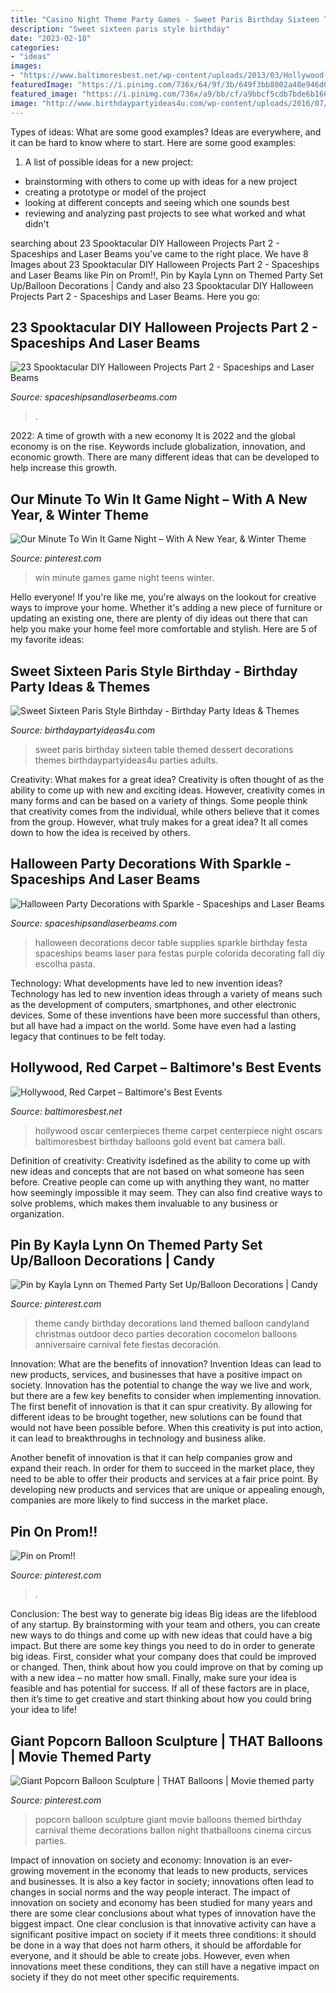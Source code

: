 ```yaml
---
title: "Casino Night Theme Party Games - Sweet Paris Birthday Sixteen Table Themed Dessert Decorations Themes Birthdaypartyideas4u Parties Adults"
description: "Sweet sixteen paris style birthday"
date: "2023-02-18"
categories:
- "ideas"
images:
- "https://www.baltimoresbest.net/wp-content/uploads/2013/03/Hollywood-45-Nevada-080306-1.jpg"
featuredImage: "https://i.pinimg.com/736x/64/9f/3b/649f3bb8002a48e946d0bf3655a2213b--party-set-balloon-decorations.jpg"
featured_image: "https://i.pinimg.com/736x/a9/bb/cf/a9bbcf5cdb7bde6b166277e76de1e40b.jpg"
image: "http://www.birthdaypartyideas4u.com/wp-content/uploads/2016/07/Sweet-Sixteen-Paris-Style-Birthday-Dessert-Table-600x400.jpg"
---
```



Types of ideas: What are some good examples?
Ideas are everywhere, and it can be hard to know where to start. Here are some good examples:
1. A list of possible ideas for a new project: 
- brainstorming with others to come up with ideas for a new project 
- creating a prototype or model of the project 
- looking at different concepts and seeing which one sounds best 
- reviewing and analyzing past projects to see what worked and what didn't 

	

		
searching about 23 Spooktacular DIY Halloween Projects Part 2 - Spaceships and Laser Beams you've came to the right place. We have 8 Images about 23 Spooktacular DIY Halloween Projects Part 2 - Spaceships and Laser Beams like Pin on Prom!!, Pin by Kayla Lynn on Themed Party Set Up/Balloon Decorations | Candy and also 23 Spooktacular DIY Halloween Projects Part 2 - Spaceships and Laser Beams. Here you go:
		
    
## 23 Spooktacular DIY Halloween Projects Part 2 - Spaceships And Laser Beams

<img loading=lazy src="https://spaceshipsandlaserbeams.com/wp-content/uploads/2015/09/halloween-movie-night-party-ideas.jpg" onerror="this.onerror=null;this.src='https://tse2.mm.bing.net/th?id=OIP.NDwWZ19DuvGKIs0B_FFwOAHaLH&amp;pid=15.1';" alt="23 Spooktacular DIY Halloween Projects Part 2 - Spaceships and Laser Beams">

_Source: spaceshipsandlaserbeams.com_

>. 

	

2022: A time of growth with a new economy
It is 2022 and the global economy is on the rise. Keywords include globalization, innovation, and economic growth. There are many different ideas that can be developed to help increase this growth.

    
## Our Minute To Win It Game Night – With A New Year, &amp; Winter Theme

<img loading=lazy src="https://i.pinimg.com/736x/22/9b/a4/229ba4f7ac59594c01c7509875954565--christian-minute-to-win-it-games-minute-to-win-it-games-for-teens.jpg" onerror="this.onerror=null;this.src='https://tse2.mm.bing.net/th?id=OIP.DhQrsOvoa3vZo_0kg8N5uQHaL_&amp;pid=15.1';" alt="Our Minute To Win It Game Night – With A New Year, &amp; Winter Theme">

_Source: pinterest.com_

>win minute games game night teens winter. 

	

Hello everyone! If you're like me, you're always on the lookout for creative ways to improve your home. Whether it's adding a new piece of furniture or updating an existing one, there are plenty of diy ideas out there that can help you make your home feel more comfortable and stylish. Here are 5 of my favorite ideas: 

    
## Sweet Sixteen Paris Style Birthday - Birthday Party Ideas &amp; Themes

<img loading=lazy src="http://www.birthdaypartyideas4u.com/wp-content/uploads/2016/07/Sweet-Sixteen-Paris-Style-Birthday-Dessert-Table-600x400.jpg" onerror="this.onerror=null;this.src='https://tse1.mm.bing.net/th?id=OIP.MVJ93G45jYygSIpfKC2KLwHaE8&amp;pid=15.1';" alt="Sweet Sixteen Paris Style Birthday - Birthday Party Ideas &amp; Themes">

_Source: birthdaypartyideas4u.com_

>sweet paris birthday sixteen table themed dessert decorations themes birthdaypartyideas4u parties adults. 

	

Creativity: What makes for a great idea?
Creativity is often thought of as the ability to come up with new and exciting ideas. However, creativity comes in many forms and can be based on a variety of things. Some people think that creativity comes from the individual, while others believe that it comes from the group. However, what truly makes for a great idea? It all comes down to how the idea is received by others.

    
## Halloween Party Decorations With Sparkle - Spaceships And Laser Beams

<img loading=lazy src="https://spaceshipsandlaserbeams.com/wp-content/uploads/2015/09/halloween-party-supply-ideas-4900.jpg" onerror="this.onerror=null;this.src='https://tse4.mm.bing.net/th?id=OIP.r5p4n2ZzfTFwl6SINOoO8gHaLZ&amp;pid=15.1';" alt="Halloween Party Decorations with Sparkle - Spaceships and Laser Beams">

_Source: spaceshipsandlaserbeams.com_

>halloween decorations decor table supplies sparkle birthday festa spaceships beams laser para festas purple colorida decorating fall diy escolha pasta. 

	

Technology: What developments have led to new invention ideas?
Technology has led to new invention ideas through a variety of means such as the development of computers, smartphones, and other electronic devices. Some of these inventions have been more successful than others, but all have had a impact on the world. Some have even had a lasting legacy that continues to be felt today.

    
## Hollywood, Red Carpet – Baltimore&#039;s Best Events

<img loading=lazy src="https://www.baltimoresbest.net/wp-content/uploads/2013/03/Hollywood-45-Nevada-080306-1.jpg" onerror="this.onerror=null;this.src='https://tse1.mm.bing.net/th?id=OIP.Ec0jWglAitrFUJ5e9kUFsAHaJ4&amp;pid=15.1';" alt="Hollywood, Red Carpet – Baltimore&#039;s Best Events">

_Source: baltimoresbest.net_

>hollywood oscar centerpieces theme carpet centerpiece night oscars baltimoresbest birthday balloons gold event bat camera ball. 

	

Definition of creativity:
Creativity isdefined as the ability to come up with new ideas and concepts that are not based on what someone has seen before. Creative people can come up with anything they want, no matter how seemingly impossible it may seem. They can also find creative ways to solve problems, which makes them invaluable to any business or organization.

    
## Pin By Kayla Lynn On Themed Party Set Up/Balloon Decorations | Candy

<img loading=lazy src="https://i.pinimg.com/736x/64/9f/3b/649f3bb8002a48e946d0bf3655a2213b--party-set-balloon-decorations.jpg" onerror="this.onerror=null;this.src='https://tse4.mm.bing.net/th?id=OIP.wxvA8P4R69-R6SxYPGdiUgHaJ4&amp;pid=15.1';" alt="Pin by Kayla Lynn on Themed Party Set Up/Balloon Decorations | Candy">

_Source: pinterest.com_

>theme candy birthday decorations land themed balloon candyland christmas outdoor deco parties decoration cocomelon balloons anniversaire carnival fete fiestas decoración. 

	

Innovation: What are the benefits of innovation?
Invention Ideas can lead to new products, services, and businesses that have a positive impact on society. Innovation has the potential to change the way we live and work, but there are a few key benefits to consider when implementing innovation. 
The first benefit of innovation is that it can spur creativity. By allowing for different ideas to be brought together, new solutions can be found that would not have been possible before. When this creativity is put into action, it can lead to breakthroughs in technology and business alike. 

Another benefit of innovation is that it can help companies grow and expand their reach. In order for them to succeed in the market place, they need to be able to offer their products and services at a fair price point. By developing new products and services that are unique or appealing enough, companies are more likely to find success in the market place.

    
## Pin On Prom!!

<img loading=lazy src="https://i.pinimg.com/originals/f4/f6/6a/f4f66a9b00fd9afed69ef36ba0ad323d.jpg" onerror="this.onerror=null;this.src='https://tse2.mm.bing.net/th?id=OIP.DxRqTz8SPXswA-ypK_dYlAHaJ4&amp;pid=15.1';" alt="Pin on Prom!!">

_Source: pinterest.com_

>. 

	

Conclusion: The best way to generate big ideas
Big ideas are the lifeblood of any startup. By brainstorming with your team and others, you can create new ways to do things and come up with new ideas that could have a big impact. But there are some key things you need to do in order to generate big ideas. First, consider what your company does that could be improved or changed. Then, think about how you could improve on that by coming up with a new idea – no matter how small. Finally, make sure your idea is feasible and has potential for success. If all of these factors are in place, then it’s time to get creative and start thinking about how you could bring your idea to life!

    
## Giant Popcorn Balloon Sculpture | THAT Balloons | Movie Themed Party

<img loading=lazy src="https://i.pinimg.com/736x/a9/bb/cf/a9bbcf5cdb7bde6b166277e76de1e40b.jpg" onerror="this.onerror=null;this.src='https://tse2.mm.bing.net/th?id=OIP.AfVXiKPym44og8WgXvfvkAHaJ3&amp;pid=15.1';" alt="Giant Popcorn Balloon Sculpture | THAT Balloons | Movie themed party">

_Source: pinterest.com_

>popcorn balloon sculpture giant movie balloons themed birthday carnival theme decorations ballon night thatballoons cinema circus parties. 

	

Impact of innovation on society and economy:
Innovation is an ever-growing movement in the economy that leads to new products, services and businesses. It is also a key factor in society; innovations often lead to changes in social norms and the way people interact. The impact of innovation on society and economy has been studied for many years and there are some clear conclusions about what types of innovation have the biggest impact. 
One clear conclusion is that innovative activity can have a significant positive impact on society if it meets three conditions: it should be done in a way that does not harm others, it should be affordable for everyone, and it should be able to create jobs. However, even when innovations meet these conditions, they can still have a negative impact on society if they do not meet other specific requirements.

